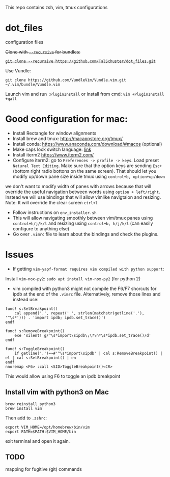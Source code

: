 This repo contains zsh, vim, tmux configurations

# dot_files
configuration files

~~Clone with `--recursive` for bundles:~~

~~`git clone --recursive https://github.com/TalSchuster/dot_files.git`~~

Use Vundle:
```
git clone https://github.com/VundleVim/Vundle.vim.git ~/.vim/bundle/Vundle.vim
```

Launch vim and run `:PluginInstall` or install from cmd: `vim +PluginInstall +qall`

# Good configuration for mac:
* Install Rectangle for window alignments
* Install brew and tmux: http://macappstore.org/tmux/
* Install conda: https://www.anaconda.com/download/#macos (optional)
* Make caps lock switch language: [link](https://support.apple.com/guide/mac-help/write-in-another-language-on-mac-mchlp1406/mac)
* Install iterm2 https://www.iterm2.com/
* Configure iterm2: go to `Preferences -> profile -> keys`. Load preset `Natural Text Editing`. Make sure that the option keys are sending `Esc+` (bottom right radio bottons on the same screen). That should let you modify up/down pane size inside tmux using `control+b, option+up/down`

we don't want to modify width of panes with arrows because that will override the useful navigation between words using `option + left/right`. Instead we will use bindings that will allow vimlike navigtaion and resizing. Note: It will override the clear screen `ctrl+l`

* Follow instructions on `env_installer.sh` 
* This will allow navigating smoothly between vim/tmux panes using `control+h/j/k/l` and resizing using `control+b, h/j/k/l` (can easily configure to anything else)
* Go over `.vimrc` file to learn about the bindings and check the plugins.

# Issues
* If getting `vim-yapf-format requires vim compiled with python support`:

Install `vim-nox-py2`: `sudo apt install vim-nox-py2`
(for python 2)

* vim compiled with python3 might not compile the F6/F7 shorcuts for ipdb at the end of the `.vimrc` file. Alternatively, remove those lines and instead use:
```
func! s:SetBreakpoint()
    cal append('.', repeat(' ', strlen(matchstr(getline('.'), '^\s*'))) . 'import ipdb; ipdb.set_trace()')
endf

func! s:RemoveBreakpoint()
    exe 'silent! g/^\s*import\sipdb\;\?\n*\s*ipdb.set_trace()/d'
endf

func! s:ToggleBreakpoint()
    if getline('.')=~#'^\s*import\sipdb' | cal s:RemoveBreakpoint() | el | cal s:SetBreakpoint() | en
endf
nnoremap <F6> :call <SID>ToggleBreakpoint()<CR>
```
This would allow using F6 to toggle an ipdb breakpoint

## Install vim with python3 on Mac

```
brew reinstall python3
brew install vim
```

Then add to `.zshrc`:
```
export VIM_HOME=/opt/homebrew/bin/vim
export PATH=$PATH:$VIM_HOME/bin
```
exit terminal and open it again.

## TODO

mapping for fugitive (git) commands

